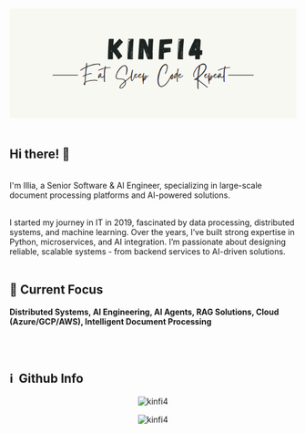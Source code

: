 <div align="center">
    <a href="https://github.com/kinfi4">
        <img src="https://github.com/kinfi4/kinfi4/blob/master/pictures/logo.png?raw=true">
    </a>
</div>

<div>
<br>
<p align="left">
	<h2> Hi there! 👋 </h2> <br>
	I'm Illia, a Senior Software & AI Engineer, specializing in large-scale document processing platforms and AI-powered solutions. <br> <br>
	
I started my journey in IT in 2019, fascinated by data processing, distributed systems, and machine learning. Over the years, I’ve built strong expertise in Python, microservices, and AI integration. I’m passionate about designing reliable, scalable systems - from backend services to AI-driven solutions. <br> <br>

## 🚀 Current Focus
<b>Distributed Systems, AI Engineering, AI Agents, RAG Solutions, Cloud (Azure/GCP/AWS), Intelligent Document Processing</b> <br> <br>
</p> <br>

<h2>ℹ️ &nbsp;Github Info</h2>

<p align="center">

<img src="https://github-readme-streak-stats.herokuapp.com/?user=kinfi4&theme=black-ice&hide_border=true&stroke=0000&background=0D1117&ring=e05397&fire=e05397&currStreakLabel=e05397" alt="kinfi4" />
	</p>
<p align="center">
<img height="200em" src="https://github-readme-stats.vercel.app/api/top-langs?username=kinfi4&show_icons=true&locale=en&layout=compact&hide_border=true&theme=radical" alt="kinfi4" align = "center" width="1500em" /></p>



